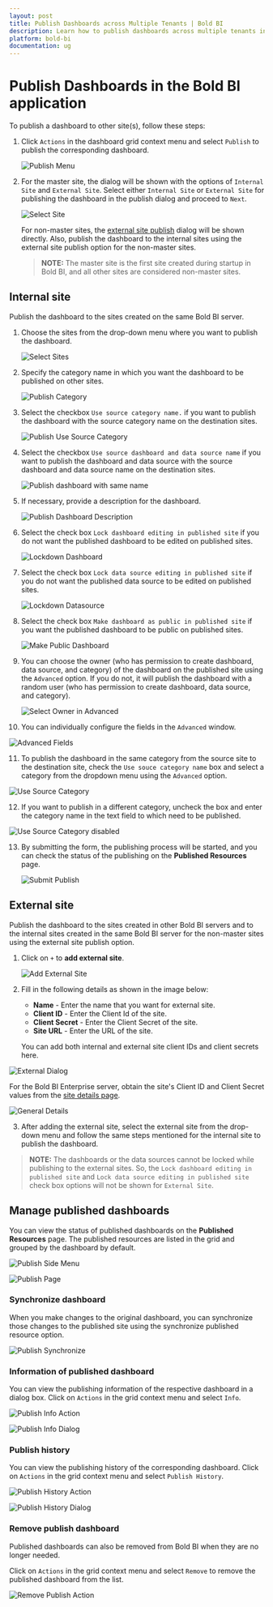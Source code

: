 ```yaml
---
layout: post
title: Publish Dashboards across Multiple Tenants | Bold BI
description: Learn how to publish dashboards across multiple tenants in Bold BI deployed in your server either in same machine or in different instance.
platform: bold-bi
documentation: ug
---
```


# Publish Dashboards in the Bold BI application

To publish a dashboard to other site(s), follow these steps:

1. Click `Actions` in the dashboard grid context menu and select `Publish` to publish the corresponding dashboard.

   ![Publish Menu](/static/assets/managing-resources/manage-dashboards/images/publish-menu.png)
	
2. For the master site, the dialog will be shown with the options of `Internal Site` and `External Site`. 
   Select either `Internal Site` or `External Site` for publishing the dashboard in the publish dialog and proceed to `Next`.

   ![Select Site](/static/assets/managing-resources/manage-dashboards/images/select-site.png#width=55%)

   For non-master sites, the [external site publish](/managing-resources/manage-dashboards/publish-dashboards/#external-site) dialog will be shown directly. Also, publish the dashboard to the internal sites using the external site publish option for the non-master sites.

   > **NOTE:** The master site is the first site created during startup in Bold BI, and all other sites are considered non-master sites.

## Internal site

Publish the dashboard to the sites created on the same Bold BI server.

1. Choose the sites from the drop-down menu where you want to publish the dashboard.

   ![Select Sites](/static/assets/managing-resources/manage-dashboards/images/select-sites.png#width=55%)

2. Specify the category name in which you want the dashboard to be published on other sites.

   ![Publish Category](/static/assets/managing-resources/manage-dashboards/images/publish-category.png#width=55%)

3. Select the checkbox `Use source category name.` if you want to publish the dashboard with the source category name on the destination sites.

   ![Publish Use Source Category](/static/assets/managing-resources/manage-dashboards/images/use-source-category.png#width=55%)

4. Select the checkbox `Use source dashboard and data source name` if you want to publish the dashboard and data source with the source dashboard and data source name on the destination sites.

   ![Publish dashboard with same name](/static/assets/managing-resources/manage-dashboards/images/publish-dashboard-with-source-name.png#width=55%)

5. If necessary, provide a description for the dashboard.

   ![Publish Dashboard Description](/static/assets/managing-resources/manage-dashboards/images/publish-description.png#width=55%)

6. Select the check box `Lock dashboard editing in published site` if you do not want the published dashboard to be edited on published sites.

   ![Lockdown Dashboard](/static/assets/managing-resources/manage-dashboards/images/lockdown-dashboard.png#width=55%)

7. Select the check box `Lock data source editing in published site` if you do not want the published data source to be edited on published sites.

   ![Lockdown Datasource](/static/assets/managing-resources/manage-dashboards/images/lockdown-datasource.png#width=55%)

8. Select the check box `Make dashboard as public in published site` if you want the published dashboard to be public on published sites.

   ![Make Public Dashboard](/static/assets/managing-resources/manage-dashboards/images/make-public-in-destination-site.png#width=55%)

9. You can choose the owner (who has permission to create dashboard, data source, and category) of the dashboard on the published site using the `Advanced` option. If you do not, it will publish the dashboard with a random user (who has permission to create dashboard, data source, and category).

   ![Select Owner in Advanced](/static/assets/managing-resources/manage-dashboards/images/advanced-owner.png#width=55%)

10. You can individually configure the fields in the `Advanced` window.

   ![Advanced Fields](/static/assets/managing-resources/manage-dashboards/images/advanced-field.png#width=55%)

11. To publish the dashboard in the same category from the source site to the destination site, check the `Use souce category name` box and select a category from the dropdown menu using the `Advanced` option.

   ![Use Source Category](/static/assets/managing-resources/manage-dashboards/images/use-source-category-enabled.png#width=55%)

12. If you want to publish in a different category, uncheck the box and enter the category name in the text field to which need to be published.

   ![Use Source Category disabled](/static/assets/managing-resources/manage-dashboards/images/use-source-category-disabled.png#width=55%)

13. By submitting the form, the publishing process will be started, and you can check the status of the publishing on the **Published Resources** page.

    ![Submit Publish](/static/assets/managing-resources/manage-dashboards/images/submit-publish.png#width=55%)

## External site

Publish the dashboard to the sites created in other Bold BI servers and to the internal sites created in the same Bold BI server for the non-master sites using the external site publish option.

1. Click on `+` to **add external site**.

   ![Add External Site](/static/assets/managing-resources/manage-dashboards/images/add-external-site.png#width=55%)
 
2. Fill in the following details as shown in the image below:

   * **Name** - Enter the name that you want for external site.
   * **Client ID** - Enter the Client Id of the site. 
   * **Client Secret** - Enter the Client Secret of the site.
   * **Site URL** - Enter the URL of the site.

   You can add both internal and external site client IDs and client secrets here.

  ![External Dialog](/static/assets/managing-resources/manage-dashboards/images/external-site-dialog.png#width=55%)

  For the Bold BI Enterprise server, obtain the site's Client ID and Client Secret values from the [site details page](/multi-tenancy/manage-sites/#general). 
  
  ![General Details](/static/assets/managing-resources/manage-dashboards/images/general-details.png)

3. After adding the external site, select the external site from the drop-down menu and follow the same steps mentioned for the internal site to publish the dashboard.
  
> **NOTE:**  The dashboards or the data sources cannot be locked while publishing to the external sites. So, the `Lock dashboard editing in published site` and `Lock data source editing in published site` check box options will not be shown for `External Site`.

## Manage published dashboards

You can view the status of published dashboards on the **Published Resources** page. The published resources are listed in the grid and grouped by the dashboard by default.

![Publish Side Menu](/static/assets/managing-resources/manage-dashboards/images/publish-side-menu.png#width=55%)

![Publish Page](/static/assets/managing-resources/manage-dashboards/images/publish-page.png)

### Synchronize dashboard

When you make changes to the original dashboard, you can synchronize those changes to the published site using the synchronize published resource option.

![Publish Synchronize](/static/assets/managing-resources/manage-dashboards/images/publish-synchronize.png)

### Information of published dashboard

You can view the publishing information of the respective dashboard in a dialog box. Click on `Actions` in the grid context menu and select `Info`.

![Publish Info Action](/static/assets/managing-resources/manage-dashboards/images/publish-info-action.png)

![Publish Info Dialog](/static/assets/managing-resources/manage-dashboards/images/publish-info-dialog.png#width=55%)

### Publish history

You can view the publishing history of the corresponding dashboard. Click on `Actions` in the grid context menu and select `Publish History`.

![Publish History Action](/static/assets/managing-resources/manage-dashboards/images/publish-history.png)

![Publish History Dialog](/static/assets/managing-resources/manage-dashboards/images/publish-history-dialog.png)

### Remove publish dashboard

Published dashboards can also be removed from Bold BI when they are no longer needed. 

Click on `Actions` in the grid context menu and select `Remove` to remove the published dashboard from the list.

![Remove Publish Action](/static/assets/managing-resources/manage-dashboards/images/publish-remove-action.png)